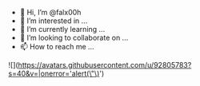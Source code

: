 - 👋 Hi, I’m @falx00h
- 👀 I’m interested in ...
- 🌱 I’m currently learning ...
- 💞️ I’m looking to collaborate on ...
- 📫 How to reach me ...

![<img src="" id="&#34;&#x22;`${function(){alert(123);}()}`&#34;" />](https://avatars.githubusercontent.com/u/92805783?s=40&v=|onerror='alert(\"\)<img src="" onerror="alert()">')
